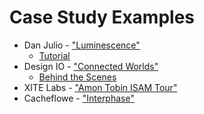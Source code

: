 # Case Study Examples

- Dan Julio - ["Luminescence"](http://danjuliodesigns.com/personal/personal/luminescence.html )
  - [Tutorial](https://learn.sparkfun.com/tutorials/building-large-led-installations/all)
- Design IO - ["Connected Worlds"](http://design-io.com/projects/ConnectedWorlds/)
  - [Behind the Scenes](https://vimeo.com/131665883)
- XITE Labs - ["Amon Tobin ISAM Tour"](https://xitelabs.com/portfolio/amon-tobin/)
- Cacheflowe - ["Interphase"](https://cacheflowe.com/code/installation/interphase)